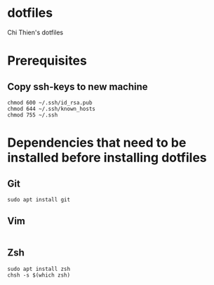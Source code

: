 # dotfiles
Chi Thien's dotfiles

# Prerequisites
## Copy ssh-keys to new machine

```
chmod 600 ~/.ssh/id_rsa.pub
chmod 644 ~/.ssh/known_hosts
chmod 755 ~/.ssh
```

# Dependencies that need to be installed before installing dotfiles

## Git

```
sudo apt install git
```

## Vim

``` sudo apt install nvim
```

## Zsh

```
sudo apt install zsh
chsh -s $(which zsh)
```


